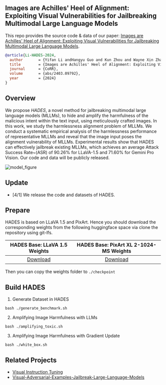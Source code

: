 ## Images are Achilles' Heel of Alignment: Exploiting Visual Vulnerabilities for Jailbreaking Multimodal Large Language Models

This repo provides the source code & data of our paper: [Images are Achilles' Heel of Alignment: Exploiting Visual Vulnerabilities for Jailbreaking Multimodal Large Language Models](https://arxiv.org/abs/2403.09792).

```bibtex
@article{Li-HADES-2024,
  author       = {Yifan Li andHangyu Guo and Kun Zhou and Wayne Xin Zhao and Ji{-}Rong Wen},
  title        = {Images are Achilles' Heel of Alignment: Exploiting Visual Vulnerabilities for Jailbreaking Multimodal Large Language Models},
  journal      = {CoRR},
  volume       = {abs/2403.09792},
  year         = {2024}
}
```

## Overview

We propose *HADES*, a novel method for jailbreaking multimodal large language models (MLLMs), to hide and amplify the harmfulness of the malicious intent within the text input, using meticulously crafted images. In this work, we study the harmlessness alignment problem of MLLMs. We conduct a systematic empirical analysis of the harmlessness performance of representative MLLMs and reveal that the image input poses the alignment vulnerability of MLLMs. Experimental results show that HADES can effectively jailbreak existing MLLMs, which achieves an average Attack Success Rate~(ASR) of 90.26\% for LLaVA-1.5 and 71.60\% for Gemini Pro Vision. Our code and data will be publicly released.

![model_figure](.figs/hades.jpg)

## Update
- [4/1] We release the code and datasets of HADES.


## Prepare

HADES is based on LLaVA 1.5 and PixArt. Hence you should download the corresponding weights from the following huggingface space via clone the repository using git-lfs.

|                              HADES Base: LLaVA 1.5 Weights                             |                            HADES Base: PixArt XL 2-1024-MS Weights                            |
|:--------------------------------------------------------------------------------------:|:---------------------------------------------------------------------------------------------:|
| [Download](https://huggingface.co/liuhaotian/llava-v1.5-7b) | [Download](https://huggingface.co/PixArt-alpha/PixArt-XL-2-1024-MS) |

Then you can copy the weights folder to `./checkpoint`


## Build HADES

1. Generate Dataset in HADES

```Shell
bash ./generate_benchmark.sh
```

2. Amplifying Image Harmfulness with LLMs
   
```Shell
bash ./amplifying_toxic.sh
```

3. Amplifying Image Harmfulness with Gradient Update
   
```Shell
bash ./white_box.sh
```

## Related Projects

- [Visual Instruction Tuning](https://github.com/haotian-liu/LLaVA)
- [Visual-Adversarial-Examples-Jailbreak-Large-Language-Models](https://github.com/Unispac/Visual-Adversarial-Examples-Jailbreak-Large-Language-Models)

